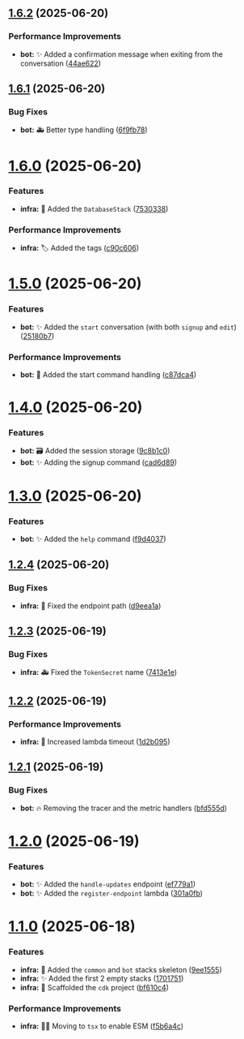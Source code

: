 ## [1.6.2](https://github.com/Zweer/manga-mailer/compare/v1.6.1...v1.6.2) (2025-06-20)


### Performance Improvements

* **bot:** :sparkles: Added a confirmation message when exiting from the conversation ([44ae622](https://github.com/Zweer/manga-mailer/commit/44ae622ce6b5f334ea16de90cbf94c8c1d0ee4d4))

## [1.6.1](https://github.com/Zweer/manga-mailer/compare/v1.6.0...v1.6.1) (2025-06-20)


### Bug Fixes

* **bot:** :ambulance: Better type handling ([6f9fb78](https://github.com/Zweer/manga-mailer/commit/6f9fb784f49a42ed52c896c8b7b05b7afe927094))

# [1.6.0](https://github.com/Zweer/manga-mailer/compare/v1.5.0...v1.6.0) (2025-06-20)


### Features

* **infra:** :bricks: Added the `DatabaseStack` ([7530338](https://github.com/Zweer/manga-mailer/commit/75303380b9b0e0ba59737fb64993d24111abbf53))


### Performance Improvements

* **infra:** :label: Added the tags ([c90c606](https://github.com/Zweer/manga-mailer/commit/c90c6068672273e6a721a71b834a8000617242f6))

# [1.5.0](https://github.com/Zweer/manga-mailer/compare/v1.4.0...v1.5.0) (2025-06-20)


### Features

* **bot:** :sparkles: Added the `start` conversation (with both `signup` and `edit`) ([25180b7](https://github.com/Zweer/manga-mailer/commit/25180b7ba6217feb379052106202d5aad9760501))


### Performance Improvements

* **bot:** :wrench: Added the start command handling ([c87dca4](https://github.com/Zweer/manga-mailer/commit/c87dca49291e2506616c8c98f5cb27114ebe1de0))

# [1.4.0](https://github.com/Zweer/manga-mailer/compare/v1.3.0...v1.4.0) (2025-06-20)


### Features

* **bot:** :card_file_box: Added the session storage ([9c8b1c0](https://github.com/Zweer/manga-mailer/commit/9c8b1c0d274c74ec6f209dd82ad815c067e048d5))
* **bot:** :sparkles: Adding the signup command ([cad6d89](https://github.com/Zweer/manga-mailer/commit/cad6d89790435aa05c4802f22b7a6e870593cdab))

# [1.3.0](https://github.com/Zweer/manga-mailer/compare/v1.2.4...v1.3.0) (2025-06-20)


### Features

* **bot:** :sparkles: Added the `help` command ([f9d4037](https://github.com/Zweer/manga-mailer/commit/f9d40378f22dc283e124a42175d51a85735cc478))

## [1.2.4](https://github.com/Zweer/manga-mailer/compare/v1.2.3...v1.2.4) (2025-06-20)


### Bug Fixes

* **infra:** :bug: Fixed the endpoint path ([d9eea1a](https://github.com/Zweer/manga-mailer/commit/d9eea1a17fcdd7a20cd7c72b94b39e8535ab0594))

## [1.2.3](https://github.com/Zweer/manga-mailer/compare/v1.2.2...v1.2.3) (2025-06-19)


### Bug Fixes

* **infra:** :ambulance: Fixed the `TokenSecret` name ([7413e1e](https://github.com/Zweer/manga-mailer/commit/7413e1e31a870e867eb242a07fba6da062d1c930))

## [1.2.2](https://github.com/Zweer/manga-mailer/compare/v1.2.1...v1.2.2) (2025-06-19)


### Performance Improvements

* **infra:** :bricks: Increased lambda timeout ([1d2b095](https://github.com/Zweer/manga-mailer/commit/1d2b0950214fdf4f41f8dfdb0379c84638a6ab06))

## [1.2.1](https://github.com/Zweer/manga-mailer/compare/v1.2.0...v1.2.1) (2025-06-19)


### Bug Fixes

* **bot:** :fire: Removing the tracer and the metric handlers ([bfd555d](https://github.com/Zweer/manga-mailer/commit/bfd555d679a0587e95db60e8da17800aa70096ec))

# [1.2.0](https://github.com/Zweer/manga-mailer/compare/v1.1.0...v1.2.0) (2025-06-19)


### Features

* **bot:** :sparkles: Added the `handle-updates` endpoint ([ef779a1](https://github.com/Zweer/manga-mailer/commit/ef779a1d3ca882a018ab35c8d875ed1bfe89d1a4))
* **bot:** :sparkles: Added the `register-endpoint` lambda ([301a0fb](https://github.com/Zweer/manga-mailer/commit/301a0fb7e215218bfe6cdeca54b930d3135ecd0d))

# [1.1.0](https://github.com/Zweer/manga-mailer/compare/v1.0.0...v1.1.0) (2025-06-18)


### Features

* **infra:** :bricks: Added the `common` and `bot` stacks skeleton ([9ee1555](https://github.com/Zweer/manga-mailer/commit/9ee15555ba04fd292739686550ce64d2edd073e9))
* **infra:** :sparkles: Added the first 2 empty stacks ([1701751](https://github.com/Zweer/manga-mailer/commit/170175128733011c753c3ecfc56bf571d4f02f15))
* **infra:** :tada: Scaffolded the `cdk` project ([bf610c4](https://github.com/Zweer/manga-mailer/commit/bf610c451bf99ba423123d43192281f2841b465c))


### Performance Improvements

* **infra:** :technologist: Moving to `tsx` to enable ESM ([f5b6a4c](https://github.com/Zweer/manga-mailer/commit/f5b6a4cbc933dd1944468ad1bd1e196abad0d3b4))
